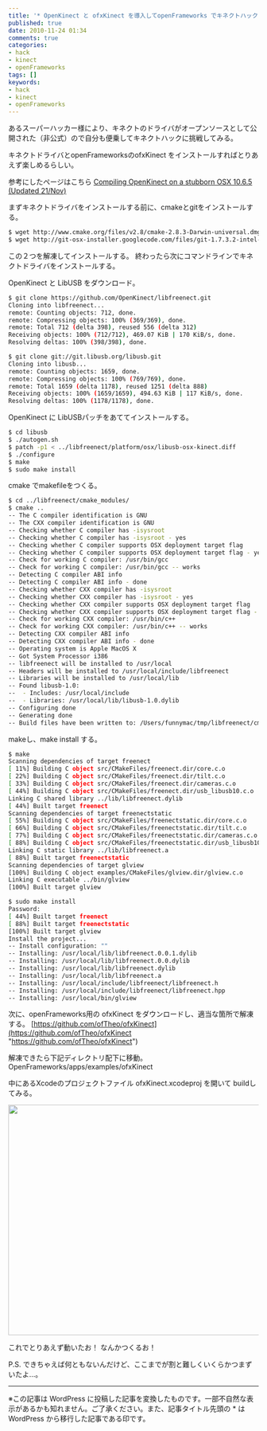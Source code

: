 ```yaml
---
title: '* OpenKinect と ofxKinect を導入してopenFrameworks でキネクトハック'
published: true
date: 2010-11-24 01:34
comments: true
categories:
- hack
- kinect
- openFrameworks
tags: []
keywords:
- hack
- kinect
- openFrameworks
---
```

あるスーパーハッカー様により、キネクトのドライバがオープンソースとして公開された（非公式）ので自分も便乗してキネクトハックに挑戦してみる。

キネクトドライバとopenFrameworksのofxKinect をインストールすればとりあえず楽しめるらしい。

参考にしたページはこちら
[Compiling OpenKinect on a stubborn OSX 10.6.5 (Updated 21/Nov)](http://www.spoofscript.com/blog/?p=327 "Compiling OpenKinect on a stubborn OSX 10.6.5 (Updated 21/Nov)")

まずキネクトドライバをインストールする前に、cmakeとgitをインストールする。
```sh
$ wget http://www.cmake.org/files/v2.8/cmake-2.8.3-Darwin-universal.dmg
$ wget http://git-osx-installer.googlecode.com/files/git-1.7.3.2-intel-leopard.dmg
```

この２つを解凍してインストールする。
終わったら次にコマンドラインでキネクトドライバをインストールする。

OpenKinect と LibUSB をダウンロード。
```sh
$ git clone https://github.com/OpenKinect/libfreenect.git
Cloning into libfreenect...
remote: Counting objects: 712, done.
remote: Compressing objects: 100% (369/369), done.
remote: Total 712 (delta 398), reused 556 (delta 312)
Receiving objects: 100% (712/712), 469.07 KiB | 170 KiB/s, done.
Resolving deltas: 100% (398/398), done.

$ git clone git://git.libusb.org/libusb.git
Cloning into libusb...
remote: Counting objects: 1659, done.
remote: Compressing objects: 100% (769/769), done.
remote: Total 1659 (delta 1178), reused 1251 (delta 888)
Receiving objects: 100% (1659/1659), 494.63 KiB | 117 KiB/s, done.
Resolving deltas: 100% (1178/1178), done.
```

OpenKinect に LibUSBパッチをあててインストールする。
```sh
$ cd libusb
$ ./autogen.sh
$ patch -p1 < ../libfreenect/platform/osx/libusb-osx-kinect.diff
$ ./configure
$ make
$ sudo make install
```

cmake でmakefileをつくる。
```sh
$ cd ../libfreenect/cmake_modules/
$ cmake ..
-- The C compiler identification is GNU
-- The CXX compiler identification is GNU
-- Checking whether C compiler has -isysroot
-- Checking whether C compiler has -isysroot - yes
-- Checking whether C compiler supports OSX deployment target flag
-- Checking whether C compiler supports OSX deployment target flag - yes
-- Check for working C compiler: /usr/bin/gcc
-- Check for working C compiler: /usr/bin/gcc -- works
-- Detecting C compiler ABI info
-- Detecting C compiler ABI info - done
-- Checking whether CXX compiler has -isysroot
-- Checking whether CXX compiler has -isysroot - yes
-- Checking whether CXX compiler supports OSX deployment target flag
-- Checking whether CXX compiler supports OSX deployment target flag - yes
-- Check for working CXX compiler: /usr/bin/c++
-- Check for working CXX compiler: /usr/bin/c++ -- works
-- Detecting CXX compiler ABI info
-- Detecting CXX compiler ABI info - done
-- Operating system is Apple MacOS X
-- Got System Processor i386
-- libfreenect will be installed to /usr/local
-- Headers will be installed to /usr/local/include/libfreenect
-- Libraries will be installed to /usr/local/lib
-- Found libusb-1.0:
--  - Includes: /usr/local/include
--  - Libraries: /usr/local/lib/libusb-1.0.dylib
-- Configuring done
-- Generating done
-- Build files have been written to: /Users/funnymac/tmp/libfreenect/cmake_modules
```


makeし、make install する。
```sh
$ make
Scanning dependencies of target freenect
[ 11%] Building C object src/CMakeFiles/freenect.dir/core.c.o
[ 22%] Building C object src/CMakeFiles/freenect.dir/tilt.c.o
[ 33%] Building C object src/CMakeFiles/freenect.dir/cameras.c.o
[ 44%] Building C object src/CMakeFiles/freenect.dir/usb_libusb10.c.o
Linking C shared library ../lib/libfreenect.dylib
[ 44%] Built target freenect
Scanning dependencies of target freenectstatic
[ 55%] Building C object src/CMakeFiles/freenectstatic.dir/core.c.o
[ 66%] Building C object src/CMakeFiles/freenectstatic.dir/tilt.c.o
[ 77%] Building C object src/CMakeFiles/freenectstatic.dir/cameras.c.o
[ 88%] Building C object src/CMakeFiles/freenectstatic.dir/usb_libusb10.c.o
Linking C static library ../lib/libfreenect.a
[ 88%] Built target freenectstatic
Scanning dependencies of target glview
[100%] Building C object examples/CMakeFiles/glview.dir/glview.c.o
Linking C executable ../bin/glview
[100%] Built target glview

$ sudo make install
Password:
[ 44%] Built target freenect
[ 88%] Built target freenectstatic
[100%] Built target glview
Install the project...
-- Install configuration: ""
-- Installing: /usr/local/lib/libfreenect.0.0.1.dylib
-- Installing: /usr/local/lib/libfreenect.0.0.dylib
-- Installing: /usr/local/lib/libfreenect.dylib
-- Installing: /usr/local/lib/libfreenect.a
-- Installing: /usr/local/include/libfreenect/libfreenect.h
-- Installing: /usr/local/include/libfreenect/libfreenect.hpp
-- Installing: /usr/local/bin/glview
```

次に、openFrameworks用の ofxKinect をダウンロードし、適当な箇所で解凍する。
[https://github.com/ofTheo/ofxKinect](https://github.com/ofTheo/ofxKinect "https://github.com/ofTheo/ofxKinect")

解凍できたら下記ディレクトリ配下に移動。
OpenFrameworks/apps/examples/ofxKinect

中にあるXcodeのプロジェクトファイル ofxKinect.xcodeproj を開いて buildしてみる。

<a href="http://hiropo.co.uk/wp-content/uploads/2010/11/02c2a9a6a154bae8a909aed7a19dc2af.png"><img src="http://hiropo.co.uk/wp-content/uploads/2010/11/02c2a9a6a154bae8a909aed7a19dc2af-1024x742.png" alt="" title="スクリーンショット（2010-11-24 1.18.58）" width="640" height="463" class="alignnone size-large wp-image-577" /></a>


これでとりあえず動いたお！
なんかつくるお！

P.S. できちゃえば何ともないんだけど、ここまでが割と難しくいくらかつまずいたよ…。

---
※この記事は WordPress に投稿した記事を変換したものです。一部不自然な表示があるかも知れません。ご了承ください。また、記事タイトル先頭の * は WordPress から移行した記事である印です。
